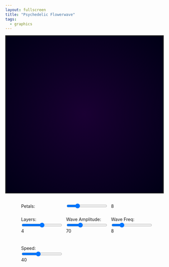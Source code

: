 ```yaml
---
layout: fullscreen
title: "Psychedelic Flowerwave"
tags:
  - graphics
---
```


<style>
canvas {
  background: radial-gradient(ellipse at center, #1a0033 0%, #000016 100%);
  display: block;
  margin: 0 auto 30px auto;
  border: 2px solid #222;
}
.controls {
    display: grid;
    grid-template-columns: auto 1fr auto;
    gap: 10px;
    align-items: center;
    width: 80%;
    margin: 0 auto 20px auto;
}
</style>

<canvas id="flowerwave" width="800" height="800"></canvas>
<div class="controls">
  <label for="petals">Petals:</label>
  <input type="range" id="petals" min="3" max="24" value="8">
  <span id="petalsValue">8</span>
  
  <label for="layers">Layers:</label>
  <input type="range" id="layers" min="1" max="7" value="4">
  <span id="layersValue">4</span>
  
  <label for="ampl">Wave Amplitude:</label>
  <input type="range" id="ampl" min="10" max="200" value="70">
  <span id="amplValue">70</span>
  
  <label for="freq">Wave Freq:</label>
  <input type="range" id="freq" min="2" max="30" value="8">
  <span id="freqValue">8</span>
  
  <label for="speed">Speed:</label>
  <input type="range" id="speed" min="1" max="100" value="40">
  <span id="speedValue">40</span>
</div>

<script>
const canvas = document.getElementById('flowerwave');
const ctx = canvas.getContext('2d');
const W = canvas.width;
const H = canvas.height;
const Cx = W/2, Cy = H/2;

let settings = {
  petals: 8,
  layers: 4,
  ampl: 70,
  freq: 8,
  speed: 40
};

const sliders = [
  ['petals', 'petalsValue'],
  ['layers', 'layersValue'],
  ['ampl', 'amplValue'],
  ['freq', 'freqValue'],
  ['speed', 'speedValue']
];

sliders.forEach(([id, valId]) => {
  document.getElementById(id).addEventListener('input', e => {
    settings[id] = parseInt(e.target.value);
    document.getElementById(valId).textContent = settings[id];
  });
  document.getElementById(valId).textContent = document.getElementById(id).value;
});

function hslColor(h, s, l) {
  return `hsl(${h}, ${s}%, ${l}%)`;
}

// Generate a psychedelic color for each point
function getColor(i, t, layer, petalCount, totalPoints) {
  const h = (Math.sin(t/650 + i*0.12 + layer*0.18) * 60 + 240 + 360) % 360;
  const s = 70 + 25 * Math.sin(i*0.23 + layer*t*0.015);
  const l = 60 + 25 * Math.cos(t*0.008 + layer + i*0.13);
  return hslColor(h, s, l);
}

function drawFlowerwave(t) {
  ctx.clearRect(0,0,W,H);
  ctx.save();
  ctx.translate(Cx, Cy);

  const petals = settings.petals;
  const layers = settings.layers;
  const ampl = settings.ampl;
  const freq = settings.freq;
  const speed = settings.speed/70;

  for(let layer=0; layer<layers; layer++) {
    ctx.beginPath();
    let totalPoints = 360;
    const R = 170 + 45*Math.sin(t/1300 + layer*1.95); // Base radius
  
    for(let i=0; i<=totalPoints; i++) {
      const theta = 2*Math.PI * i / totalPoints;
      // Layer progression causes shearing/offset
      const wphase = t*speed*0.007 + layer*1.3;
      // Funky wave modulation
      const flowerMod = Math.sin(petals*theta + wphase + Math.cos(freq*theta + t*0.0012 + layer));
      const alt = Math.cos(layer*0.9 + theta*petals/2 + wphase/2);
      const radius = R 
        + ampl * flowerMod
        + ampl*(0.25 + 0.19*layer) * alt * Math.sin(freq*theta + t*0.0031 - layer);
    
      const x = radius * Math.cos(theta);
      const y = radius * Math.sin(theta);

      if(i===0) ctx.moveTo(x, y);
      else ctx.lineTo(x, y);
    }
    ctx.closePath();

    // Rainbow glow
    ctx.shadowColor = getColor(layer * 60 + 80, t, layer, petals, totalPoints);
    ctx.shadowBlur = 33 + 10*layer;

    ctx.lineWidth = 3.3 + 0.7*layer;
    ctx.strokeStyle = getColor(layer * 61, t, layer, petals, totalPoints);
    ctx.stroke();

    // Fill with gradient
    let grad = ctx.createRadialGradient(0,0,60, 0,0,R+ampl);
    grad.addColorStop(0, 'rgba(255,255,255,0.04)');
    grad.addColorStop(1, getColor(360-layer*44, t, layer, petals, totalPoints).replace('%)', '%, .12)'));
    ctx.fillStyle = grad;
    ctx.globalAlpha = 0.23 + 0.18*Math.abs(Math.sin(t/900 + layer));
    ctx.fill();
    ctx.globalAlpha = 1.0;
  }
  ctx.restore();
}

let startTime = null;
function animate(time){
  if(!startTime) startTime = time;
  const t = time - startTime;
  drawFlowerwave(t);
  requestAnimationFrame(animate);
}
requestAnimationFrame(animate);

</script>
